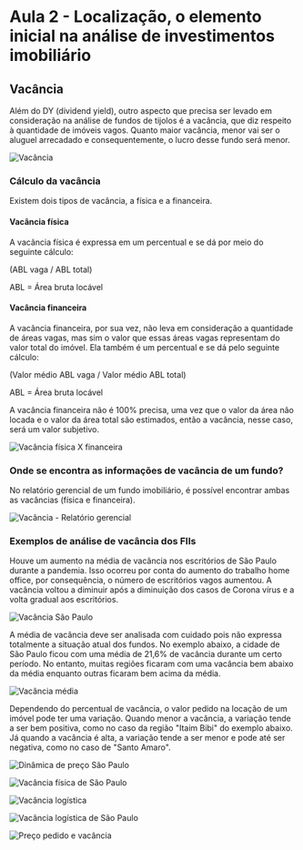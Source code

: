 
# Aula 2 - Localização, o elemento inicial na análise de investimentos imobiliário

## Vacância

Além do DY (dividend yield), outro aspecto que precisa ser levado em consideração na análise de fundos de tijolos é a vacância, que diz respeito à quantidade de imóveis vagos. Quanto maior vacância, menor vai ser o aluguel arrecadado e consequentemente, o lucro desse fundo será menor.

![Vacância](imagens/vacancia.png)

### Cálculo da vacância

Existem dois tipos de vacância, a física e a financeira. 

#### Vacância física

A vacância física é expressa em um percentual e se dá por meio do seguinte cálculo:

(ABL vaga / ABL total)

ABL = Área bruta locável

#### Vacância financeira

A vacância financeira, por sua vez, não leva em consideração a quantidade de áreas vagas, mas sim o valor que essas áreas vagas representam do valor total do imóvel. Ela também é um percentual e se dá pelo seguinte cálculo:

(Valor médio ABL vaga / Valor médio ABL total)

ABL = Área bruta locável

A vacância financeira não é 100% precisa, uma vez que o valor da área não locada e o valor da área total são estimados, então a vacância, nesse caso, será um valor subjetivo.

![Vacância física X financeira](imagens/fisica_x_financeira.png)

### Onde se encontra as informações de vacância de um fundo?

No relatório gerencial de um fundo imobiliário, é possível encontrar ambas as vacâncias (física e financeira).

![Vacância - Relatório gerencial](imagens/vacancia-relatorio-gerencial.png)

### Exemplos de análise de vacância dos FIIs

Houve um aumento na média de vacância nos escritórios de São Paulo durante a pandemia. Isso ocorreu por conta do aumento do trabalho home office, por consequência, o número de escritórios vagos aumentou. A vacância voltou a diminuir após a diminuição dos casos de Corona vírus e a volta gradual aos escritórios.

![Vacância São Paulo](imagens/vacancia-sao-paulo.png)

A média de vacância deve ser analisada com cuidado pois não expressa totalmente a situação atual dos fundos. No exemplo abaixo, a cidade de São Paulo ficou com uma média de 21,6% de vacância durante um certo período. No entanto, muitas regiões ficaram com uma vacância bem abaixo da média enquanto outras ficaram bem acima da média.

![Vacância média](imagens/vacancia-media.png)

Dependendo do percentual de vacância, o valor pedido na locação de um imóvel pode ter uma variação. Quando menor a vacância, a variação tende a ser bem positiva, como no caso da região "Itaim Bibi" do exemplo abaixo. Já quando a vacância é alta, a variação tende a ser menor e pode até ser negativa, como no caso de "Santo Amaro".

![Dinâmica de preço São Paulo](imagens/dinamica-preco-sao-paulo.png)

![Vacância física de São Paulo](imagens/vacancia-fisica-sao-paulo.png)

![Vacância logística](imagens/vacancia-logistica.png)

![Vacância logística de São Paulo](imagens/vacancia-logistica-30km-sao-paulo.png)

![Preço pedido e vacância](imagens/preco-pedido-e-vacancia.png)